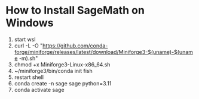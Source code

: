 # How to Install SageMath on Windows
1. start wsl
2.  curl -L -O "https://github.com/conda-forge/miniforge/releases/latest/download/Miniforge3-$(uname)-$(uname -m).sh"   
3. chmod +x Miniforge3-Linux-x86_64.sh         
4. ~/miniforge3/bin/conda init fish   
5. restart shell
6. conda create -n sage sage python=3.11            
7. conda activate sage